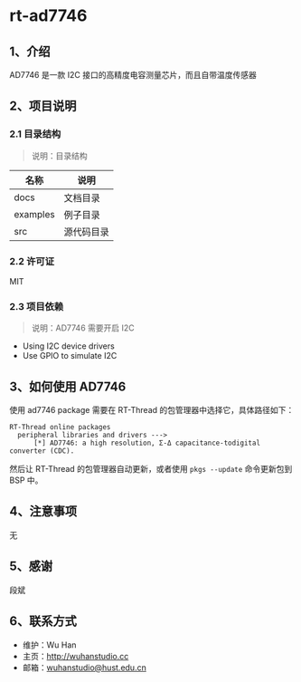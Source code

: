 # rt-ad7746

## 1、介绍

AD7746 是一款 I2C 接口的高精度电容测量芯片，而且自带温度传感器

## 2、项目说明
### 2.1 目录结构

> 说明：目录结构

| 名称 | 说明 |
| ---- | ---- |
| docs  | 文档目录 |
| examples | 例子目录|
| src  | 源代码目录 |

### 2.2 许可证

MIT

### 2.3 项目依赖

> 说明：AD7746 需要开启 I2C

- Using I2C device drivers
- Use GPIO to simulate I2C

## 3、如何使用 AD7746

使用 ad7746 package 需要在 RT-Thread 的包管理器中选择它，具体路径如下：

    RT-Thread online packages
      peripheral libraries and drivers --->
          [*] AD7746: a high resolution, Σ-Δ capacitance-todigital converter (CDC).


然后让 RT-Thread 的包管理器自动更新，或者使用 `pkgs --update` 命令更新包到 BSP 中。

## 4、注意事项

无

## 5、感谢

段斌

## 6、联系方式

* 维护：Wu Han
* 主页：http://wuhanstudio.cc
* 邮箱：wuhanstudio@hust.edu.cn
